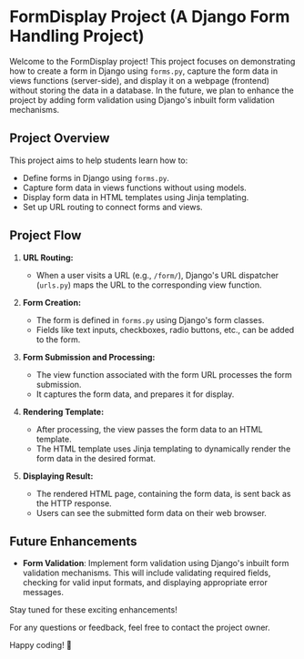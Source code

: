 # FormDisplay Project (A Django Form Handling Project)

Welcome to the FormDisplay project! This project focuses on demonstrating how to create a form in Django using `forms.py`, capture the form data in views functions (server-side), and display it on a webpage (frontend) without storing the data in a database. In the future, we plan to enhance the project by adding form validation using Django's inbuilt form validation mechanisms.

## Project Overview

This project aims to help students learn how to:
- Define forms in Django using `forms.py`.
- Capture form data in views functions without using models.
- Display form data in HTML templates using Jinja templating.
- Set up URL routing to connect forms and views.

## Project Flow

1. **URL Routing:**
   - When a user visits a URL (e.g., `/form/`), Django's URL dispatcher (`urls.py`) maps the URL to the corresponding view function.

2. **Form Creation:**
   - The form is defined in `forms.py` using Django's form classes.
   - Fields like text inputs, checkboxes, radio buttons, etc., can be added to the form.

3. **Form Submission and Processing:**
   - The view function associated with the form URL processes the form submission.
   - It captures the form data, and prepares it for display.

4. **Rendering Template:**
   - After processing, the view passes the form data to an HTML template.
   - The HTML template uses Jinja templating to dynamically render the form data in the desired format.

5. **Displaying Result:**
   - The rendered HTML page, containing the form data, is sent back as the HTTP response.
   - Users can see the submitted form data on their web browser.

## Future Enhancements

- **Form Validation**:
  Implement form validation using Django's inbuilt form validation mechanisms. This will include validating required fields, checking for valid input formats, and displaying appropriate error messages.

Stay tuned for these exciting enhancements!

For any questions or feedback, feel free to contact the project owner.

Happy coding! 🚀

